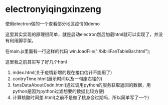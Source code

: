# electronyiqingxinzeng
使用electron做的一个查看部分地区疫情的demo

这里其实实现的原理很简单，就是启动electron然后加载html就可以实现了，并没有利用脚手架。

在main.js里面有一行这样的代码
win.loadFile("./bibiliFanTableBar.html");

这里我之前其实写了好几个html

1. index.html(关于疫情新增的现在接口估计不能用了)
2. contryTime.html(展示时间以及一句座右铭的)
3. fansDataAboutCsdn.html(通过调用python的服务获取返回的数据，用python是因为python过滤想要的数据比较方便)
4. 计算核酸时间差.html(之前不是做了核身会过期吗，所以简单写了一个)

